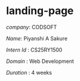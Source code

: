 # landing-page

*company*: CODSOFT 

*Name*: Piyanshi A Sakure

*Intern Id* : CS25RY1500

*Domain* : Web Development

*Duration* : 4 weeks

